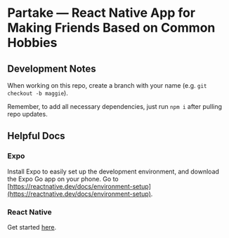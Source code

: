 # Partake — React Native App for Making Friends Based on Common Hobbies

## Development Notes
When working on this repo, create a branch with your name (e.g. `git checkout -b maggie`).

Remember, to add all necessary dependencies, just run `npm i` after pulling repo updates.

## Helpful Docs
### Expo
Install Expo to easily set up the development environment, and download the Expo Go app on your phone. Go to [https://reactnative.dev/docs/environment-setup](https://reactnative.dev/docs/environment-setup).

### React Native
Get started [here](https://www.reactnative.express/environment/quick_start).